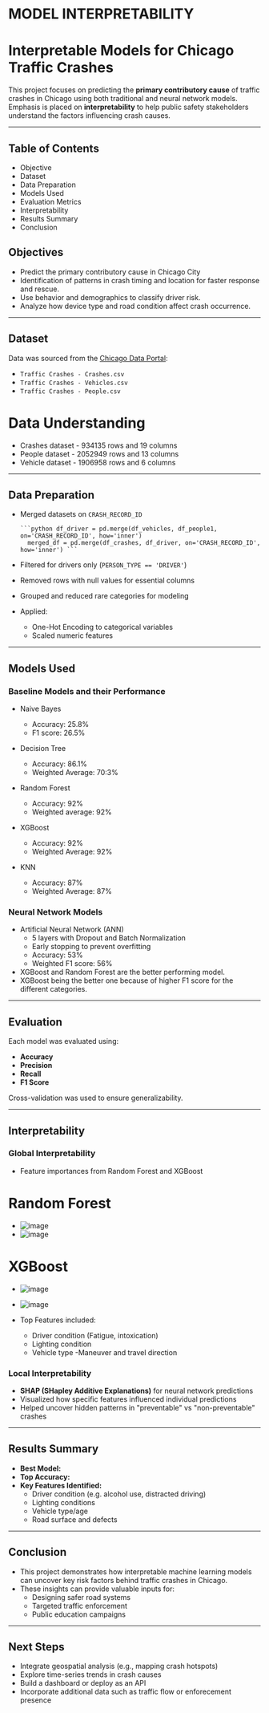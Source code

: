 # MODEL INTERPRETABILITY

# Interpretable Models for Chicago Traffic Crashes

This project focuses on predicting the **primary contributory cause** of traffic crashes in Chicago using both traditional and neural network models. Emphasis is placed on **interpretability** to help public safety stakeholders understand the factors influencing crash causes.

---
## Table of Contents

* Objective
* Dataset
* Data Preparation
* Models Used
* Evaluation Metrics
* Interpretability
* Results Summary
* Conclusion

## Objectives
* Predict the primary contributory cause in Chicago City
* Identification of patterns in crash timing and location for faster response and rescue.
* Use behavior and demographics to classify driver risk.
* Analyze how device type and road condition affect crash occurrence.

---

## Dataset

Data was sourced from the [Chicago Data Portal](https://data.cityofchicago.org/):
- `Traffic Crashes - Crashes.csv`
- `Traffic Crashes - Vehicles.csv`
- `Traffic Crashes - People.csv`
  
# Data Understanding
- Crashes dataset - 934135 rows and 19 columns
- People dataset - 2052949 rows and 13 columns
- Vehicle dataset - 1906958 rows and 6 columns

---

## Data Preparation

- Merged datasets on `CRASH_RECORD_ID`
  <pre><code>```python df_driver = pd.merge(df_vehicles, df_people1, on='CRASH_RECORD_ID', how='inner') 
    merged_df = pd.merge(df_crashes, df_driver, on='CRASH_RECORD_ID', how='inner') ``` </code></pre>
  
- Filtered for drivers only (`PERSON_TYPE == 'DRIVER'`)
- Removed rows with null values for essential columns
- Grouped and reduced rare categories for modeling
- Applied:
     - One-Hot Encoding to categorical variables
     - Scaled numeric features

---

## Models Used

### Baseline Models and their Performance
- Naive Bayes
  - Accuracy: 25.8%     
  - F1 score: 26.5% 

- Decision Tree
   - Accuracy: 86.1%
   - Weighted Average: 70:3%
- Random Forest
   - Accuracy: 92%
   - Weighted average: 92%
- XGBoost
   - Accuracy: 92%
   - Weighted Average: 92%
- KNN
   - Accuracy: 87%
   - Weighted Average: 87%
  
### Neural Network Models
- Artificial Neural Network (ANN)
  - 5 layers with Dropout and Batch Normalization
  - Early stopping to prevent overfitting
  - Accuracy: 53%
  - Weighted F1 score: 56%
- XGBoost and Random Forest are  the better performing model.
- XGBoost being the better one because of higher F1 score for the different categories.

---

## Evaluation

Each model was evaluated using:
- **Accuracy**
- **Precision**
- **Recall**
- **F1 Score**

Cross-validation was used to ensure generalizability.

---

## Interpretability

### Global Interpretability
- Feature importances from Random Forest and XGBoost
  
# Random Forest 
- ![image](https://github.com/user-attachments/assets/cda84dbf-880f-4ec1-9caf-c42b00abe755)
- ![image](https://github.com/user-attachments/assets/5e1e9634-c867-4678-8be2-bf102fedd4f5)
  
# XGBoost
 - ![image](https://github.com/user-attachments/assets/7b9daef9-3718-431e-8d9d-9e16897f8f2a)
 - ![image](https://github.com/user-attachments/assets/65e4be63-f004-4c58-94b2-28fe42335dfb)
   
- Top Features included:
  - Driver condition (Fatigue, intoxication)
  - Lighting condition
  - Vehicle type
  -Maneuver and travel direction

### Local Interpretability
- **SHAP (SHapley Additive Explanations)** for neural network predictions
- Visualized how specific features influenced individual predictions
- Helped uncover hidden patterns in "preventable" vs "non-preventable" crashes
  
---

## Results Summary

- **Best Model:** 
- **Top Accuracy:** 
- **Key Features Identified:**
  - Driver condition (e.g. alcohol use, distracted driving)
  - Lighting conditions
  - Vehicle type/age
  - Road surface and defects
---

## Conclusion

- This project demonstrates how interpretable machine learning models can uncover key risk factors behind traffic crashes in Chicago.
- These insights can provide valuable inputs for:
  - Designing safer road systems
  - Targeted traffic enforcement
  - Public education campaigns

---

## Next Steps

- Integrate geospatial analysis (e.g., mapping crash hotspots)
- Explore time-series trends in crash causes
- Build a dashboard or deploy as an API
- Incorporate additional data such as traffic flow or enforecement presence
